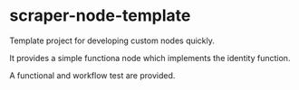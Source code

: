 # scraper-node-template

Template project for developing custom nodes quickly.

It provides a simple functiona node which implements the identity function.

A functional and workflow test are provided.
